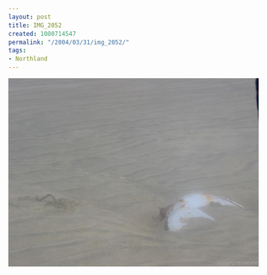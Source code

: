 ```yaml
---
layout: post
title: IMG_2052
created: 1080714547
permalink: "/2004/03/31/img_2052/"
tags:
- Northland
---
```


<img src="/image/images/img_2052-519.jpg"/>

